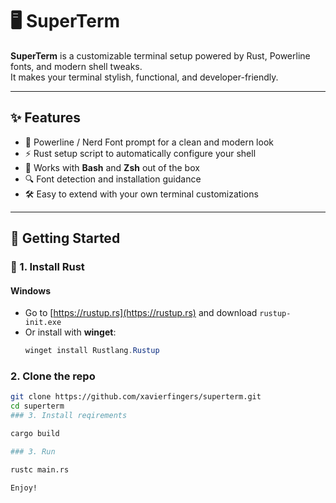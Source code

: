 # 🖥️ SuperTerm  

**SuperTerm** is a customizable terminal setup powered by Rust, Powerline fonts, and modern shell tweaks.  
It makes your terminal stylish, functional, and developer-friendly.  

---

## ✨ Features  
- 🎨 Powerline / Nerd Font prompt for a clean and modern look  
- ⚡ Rust setup script to automatically configure your shell  
- 🔧 Works with **Bash** and **Zsh** out of the box  
- 🔍 Font detection and installation guidance  
- 🛠 Easy to extend with your own terminal customizations  

---

## 🚀 Getting Started  
### 🔹 1. Install Rust  

#### Windows  
- Go to [https://rustup.rs](https://rustup.rs) and download `rustup-init.exe`  
- Or install with **winget**:  
  ```powershell
  winget install Rustlang.Rustup
  
### 2. Clone the repo  
```bash
git clone https://github.com/xavierfingers/superterm.git
cd superterm
### 3. Install reqirements

cargo build

### 3. Run

rustc main.rs

Enjoy!
